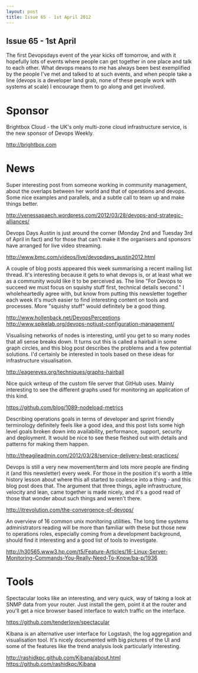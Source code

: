 ```yaml
---
layout: post
title: Issue 65 - 1st April 2012
---
```


## Issue 65 - 1st April

The first Devopsdays event of the year kicks off tomorrow, and with it hopefully lots of events where people can get together in one place and talk to each other. What devops means to me has always been best exemplified by the people I've met and talked to at such events, and when people take a line (devops is a developer land grab, none of these people work with systems at scale) I encourage them to go along and get involved.


Sponsor
======

Brightbox Cloud - the UK's only multi-zone cloud infrastructure service, is the new sponsor of Devops Weekly.

http://brightbox.com


News
====

Super interesting post from someone working in community management, about the overlaps between her world and that of operations and devops. Some nice examples and parallels, and a subtle call to team up and make things better.

http://venessapaech.wordpress.com/2012/03/28/devops-and-strategic-alliances/


Devops Days Austin is just around the corner (Monday 2nd and Tuesday 3rd of April in fact) and for those that can't make it the organisers and sponsors have arranged for live video streaming.

http://www.bmc.com/videos/live/devopdays_austin2012.html


A couple of blog posts appeared this week summarising a recent mailing list thread. It's interesting because it gets to what devops is, or at least what we as a community would like it to be perceived as. The line "For Devops to succeed we must focus on squishy stuff first, technical details second." I wholeheartedly agree with, but know from putting this newsletter together each week it's much easier to find interesting content on tools and processes. More "squishy stuff" would definitely be a good thing.

http://www.hollenback.net/DevopsPerceptions
http://www.spikelab.org/devops-notjust-configuration-management/


Visualising networks of nodes is interesting, until you get to so many nodes that all sense breaks down. It turns out this is called a hairball in some graph circles, and this blog post describes the problems and a few potential solutions. I'd certainly be interested in tools based on these ideas for infrastructure visualisation.

http://eagereyes.org/techniques/graphs-hairball


Nice quick writeup of the custom file server that GitHub uses. Mainly interesting to see the different graphs used for monitoring an application of this kind.

https://github.com/blog/1089-nodeload-metrics


Describing operations goals in terms of developer and sprint friendly terminology definitely feels like a good idea, and this post lists some high level goals broken down into availability, performance, support, security and deployment. It would be nice to see these fleshed out with details and patterns for making them happen.

http://theagileadmin.com/2012/03/28/service-delivery-best-practices/


Devops is still a very new movement/term and lots more people are finding it (and this newsletter) every week. For those in the position it's worth a little history lesson about where this all started to coalesce into a thing - and this blog post does that. The argument that three things, agile infrastructure, velocity and lean, came together is made nicely, and it's a good read of those that wonder about such things and weren't there.

http://itrevolution.com/the-convergence-of-devops/


An overview of 16 common unix monitoring utilities. The long time systems administrators reading will be more than familiar with these but those new to operations roles, especially coming from a development background, should find it interesting and a good list of tools to investigate.

http://h30565.www3.hp.com/t5/Feature-Articles/16-Linux-Server-Monitoring-Commands-You-Really-Need-To-Know/ba-p/1936


Tools
====

Spectacular looks like an interesting, and very quick, way of taking a look at SNMP data from your router. Just install the gem, point it at the router and you'll get a nice browser based interface to watch traffic on the interface.

https://github.com/tenderlove/spectacular


Kibana is an alternative user interface for Logstash, the log aggregation and visualisation tool. It's nicely documented with big pictures of the UI and some of the features like the trend analysis look particularly interesting.

http://rashidkpc.github.com/Kibana/about.html
https://github.com/rashidkpc/Kibana
